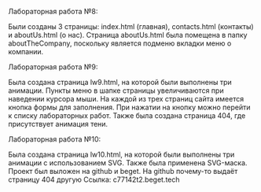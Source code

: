 Лабораторная работа №8:

Были созданы 3 страницы: index.html (главная), contacts.html (контакты) и aboutUs.html (о нас). 
Страница aboutUs.html была помещена в папку aboutTheCompany, поскольку является подменю вкладки меню о компании.

Лабораторная работа №9:

Была создана страница lw9.html, на которой были выполнены три анимации. 
Пункты меню в шапке страницы увеличиваются при наведении курсора мыши.
На каждой из трех страниц сайта имеется кнопка формы для заполнения. 
При нажатии на кнопку можно перейти к списку лабораторных работ. 
Также была создана страница 404, где присутствует анимация тени.

Лабораторная работа №10:

Была создана страница lw10.html, на которой были выполнены три анимации с использованием SVG. Также была применена SVG-маска. 
Проект был выложен на github и beget. На github почему-то выдаёт страницу 404 другую
Ссылка: c77142t2.beget.tech
